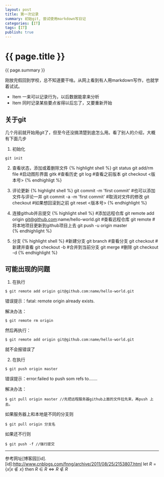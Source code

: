 ```yaml
---
layout: post
title: 第一次记录
summary: 初始git, 尝试使用markdown写日记
categories: [IT]
tags: [IT]
publish: true
---
```


# {{ page.title }} #
{{ page.summary }}


刚放完假回到学校，总不知道要干啥。从网上看到有人用markdown写作，也就学着试试。

- Item  一来可以记录行为，以后数据能拿来分析
- Item  同时记录某些要点省得以后忘了，又要重新开始

关于git
------------
几个月前就开始用git了，但至今还没搞清楚到底怎么用。看了别人的介绍，大概有下面几步

1. 初始化
```
git init
```

2. 查看状态，添加或着删除文件
{% highlight shell %}
git status
git add/rm file
#启动图形界面
gitk
#查看历史
git log
#查看之前版本
git checkout <版本号>
{% endhighligt %}

3. 评论更新
{% highlight shell %}
git commit -m 'first commit'
#也可以添加文件与评论一并
git commit -a -m 'first commit'
#取消对文件的修改
git checkout <file>
#如果想回滚到之前
git reset <版本号>
{% endhighlight %}

4. 连接github并且提交
{% highlight shell %}
#添加远程仓库
git remote add origin git@github.com:name/hello-world.git 
#查看远程仓库
git remote
#将本地项目更新到github项目上去
git push -u origin master   
{% endhighlight %}

5. 分支
{% highlight shell %}
#新建分支
git branch <branch>
#查看分支
git checkout <branch>
#新建并查看
git checkout -b <branch>
#合并到当前分支
git merge <branch>
#删除
git checkout -d <branch>
{% endhighlight %}

可能出现的问题
-------------
1. 在执行
```
$ git remote add origin git@github.com:name/hello-world.git
```
错误提示：fatal: remote origin already exists.

解决办法：
```
$ git remote rm origin
```
然后再执行：
```
$ git remote add origin git@github.com:name/hello-world.git 
```
就不会报错误了

 

2. 在执行
```
$ git push origin master
```
错误提示：error:failed to push som refs to.......

解决办法：
```
$ git pull origin master //先把远程服务器github上面的文件拉先来，再push 上去。
```
如果服务器上和本地是不同的分支则
```
$ git pull origin 分支名
```
如果还不行则
```
$ git push -f //强行提交
```
********
参考网址[博客园][id].
[id]:http://www.cnblogs.com/fnng/archive/2011/08/25/2153807.html
let $R=\{x|x\notin x\}$ then $R\in R\Longleftrightarrow R\notin R$ 
